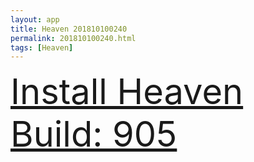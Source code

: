 ```yaml
---
layout: app
title: Heaven 201810100240
permalink: 201810100240.html
tags: [Heaven]
---
```

<div class="pure-g">
    <div class="pure-u-1-1" style="font-size: 4em">
        <a class="pure-button-primary" href="itms-services://?action=download-manifest&url=https%3A%2F%2Flitsungyisigono.github.io%2FTestScript%2Fmanifests%2F201810100240.plist"><i class="fa fa-download" aria-hidden="true"></i>Install Heaven Build: 905</a>
    </div>
</div>
